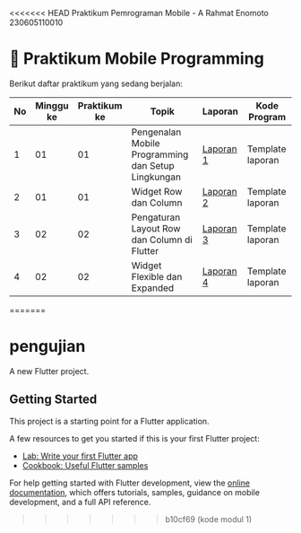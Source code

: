 <<<<<<< HEAD
Praktikum Pemrograman Mobile - A
Rahmat Enomoto
230605110010

# 📘 Praktikum Mobile Programming

Berikut daftar praktikum yang sedang berjalan:

| No | Minggu ke | Praktikum ke | Topik                                      | Laporan   | Kode Program  |
|----|-----------|--------------|--------------------------------------------|-----------|--------------------|
| 1  | 01        | 01           | Pengenalan Mobile Programming dan Setup Lingkungan | [Laporan 1](https://drive.google.com/file/d/1g-UrQdEGBWp9PYRWCaMb23ShuZAa3XRa/view?usp=drive_link) | Template laporan   |
| 2  | 01        | 01           | Widget Row dan Column                      | [Laporan 2](https://drive.google.com/file/d/1M42E1QFoIG0bUoJLrn9HskB06_RXahN_/view?usp=drive_link) | Template laporan   |
| 3  | 02        | 02           | Pengaturan Layout Row dan Column di Flutter| [Laporan 3](https://drive.google.com/file/d/1YV0Xzm2DzSIhUwtU3vcIGwe-kv_NhpFT/view?usp=drive_link) | Template laporan   |
| 4  | 02        | 02           | Widget Flexible dan Expanded               | [Laporan 4](https://drive.google.com/file/d/10Cu_A0XicCvc8NjqgJvIV5jQPOsTjprM/view?usp=drive_link) | Template laporan   |

=======
# pengujian

A new Flutter project.

## Getting Started

This project is a starting point for a Flutter application.

A few resources to get you started if this is your first Flutter project:

- [Lab: Write your first Flutter app](https://docs.flutter.dev/get-started/codelab)
- [Cookbook: Useful Flutter samples](https://docs.flutter.dev/cookbook)

For help getting started with Flutter development, view the
[online documentation](https://docs.flutter.dev/), which offers tutorials,
samples, guidance on mobile development, and a full API reference.
>>>>>>> b10cf69 (kode modul 1)
